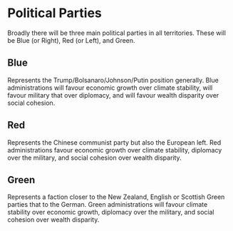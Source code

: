 # Political Parties

Broadly there will be three main political parties in all territories. These will be Blue (or Right), Red (or Left), and Green.

## Blue

Represents the Trump/Bolsanaro/Johnson/Putin position generally. Blue administrations will favour economic growth over climate stability, will favour military that over diplomacy, and will favour wealth disparity over social cohesion.

## Red

Represents the Chinese communist party but also the European left. Red administrations favour economic growth over climate stability, diplomacy over the military, and social cohesion over wealth disparity.

## Green

Represents a faction closer to the New Zealand, English or Scottish Green parties that to the German. Green administrations will favour climate stability over economic growth, diplomacy over the military, and social cohesion over wealth disparity. 

### 